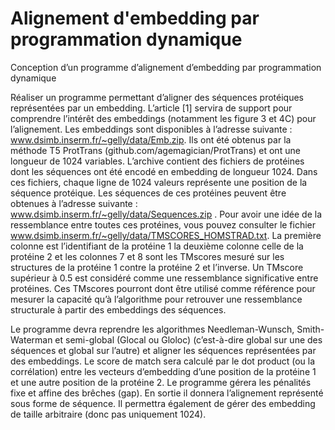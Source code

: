 # Alignement d'embedding par programmation dynamique

Conception d’un programme d’alignement d’embedding par programmation dynamique

Réaliser un programme permettant d’aligner des séquences
protéiques représentées par un embedding. L’article [1] servira de support pour
comprendre l’intérêt des embeddings (notamment les figure 3 et 4C) pour
l’alignement. Les embeddings sont disponibles à l’adresse suivante :
www.dsimb.inserm.fr/~gelly/data/Emb.zip. 
Ils ont été obtenus par la méthode T5 ProtTrans (github.com/agemagician/ProtTrans) et ont une longueur de 1024
variables. L’archive contient des fichiers de protéines dont les séquences ont
été encodé en embedding de longueur 1024. Dans ces fichiers, chaque ligne de
1024 valeurs représente une position de la séquence protéique. Les séquences
de ces protéines peuvent être obtenues à l’adresse suivante :
www.dsimb.inserm.fr/~gelly/data/Sequences.zip . Pour avoir une idée de la
ressemblance entre toutes ces protéines, vous pouvez consulter le fichier
www.dsimb.inserm.fr/~gelly/data/TMSCORES_HOMSTRAD.txt. La première
colonne est l’identifiant de la protéine 1 la deuxième colonne celle de la
protéine 2 et les colonnes 7 et 8 sont les TMscores mesuré sur les structures de
la protéine 1 contre la protéine 2 et l’inverse. Un TMscore supérieur à 0.5 est
considéré comme une ressemblance significative entre protéines. Ces
TMscores pourront dont être utilisé comme référence pour mesurer la capacité
qu’à l’algorithme pour retrouver une ressemblance structurale à partir des
embeddings des séquences.

Le programme devra reprendre les algorithmes Needleman-Wunsch, Smith-
Waterman et semi-global (Glocal ou Gloloc) (c’est-à-dire global sur une des
séquences et global sur l’autre) et aligner les séquences représentées par des
embeddings. Le score de match sera calculé par le dot product (ou la corrélation)
entre les vecteurs d’embedding d’une position de la protéine 1 et une autre
position de la protéine 2. Le programme gérera les pénalités fixe et affine des
brêches (gap). En sortie il donnera l’alignement représenté sous forme de
séquence. Il permettra également de gérer des embedding de taille arbitraire
(donc pas uniquement 1024).
